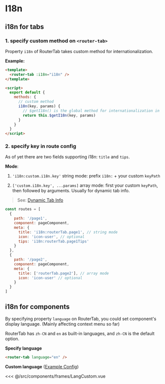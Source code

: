 # I18n

## i18n for tabs

### 1. specify custom method on `<router-tab>`

Property `i18n` of RouterTab takes custom method for internationalization.

<doc-links api="#i18n" demo="/i18n/" />

**Example:**

```html {2,9}
<template>
  <router-tab :i18n="i18n" />
</template>

<script>
  export default {
    methods: {
      // custom method
      i18n(key, params) {
        // $getI18n() is the global method for internationalization in real projects
        return this.$getI18n(key, params)
      }
    }
  }
</script>
```

### 2. specify key in route config

As of yet there are two fields supporting i18n: `title` and `tips`.

**Mode**:

1. `'i18n:custom.i18n.key'` string mode: prefix `i18n:` + your custom `keyPath`

2. `['custom.i18n.key', ...params]` array mode: first your custom `keyPath`, then followed by arguments. Usually for dynamic tab info.

> See: [Dynamic Tab Info](../advanced/dynamic-tab-info.md#动态页签)

```javascript {6,8,15}
const routes = [
  {
    path: '/page1',
    component: pageComponent,
    meta: {
      title: 'i18n:routerTab.page1', // string mode
      icon: 'icon-user', // optional
      tips: 'i18n:routerTab.page1Tips'
    }
  },
  {
    path: '/page2',
    component: pageComponent,
    meta: {
      title: ['routerTab.page2'], // array mode
      icon: 'icon-user' // optional
    }
  }
]
```

## i18n for components

By specifying property `language` on RouterTab, you could set component's display language. (Mainly affecting context menu so far)

RouterTab has `zh-CN` and `en` as built-in languages, and `zh-CN` is the default option.

<doc-links api="#language" demo="/lang-en/" />

**Specify language**

```html
<router-tab language="en" />
```

**Custom language** ([Example Config](https://github.com/bhuh12/vue-router-tab/blob/master/lib/lang/en.js))

<<< @/src/components/frames/LangCustom.vue

<!-- {2,10} -->
